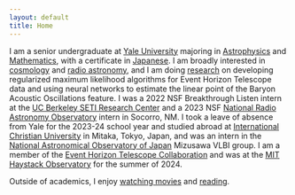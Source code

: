 ```yaml
---
layout: default
title: Home
---
```


I am a senior undergraduate at [Yale University](https://www.yale.edu/) majoring in [Astrophysics](https://astronomy.yale.edu/) and [Mathematics](https://math.yale.edu/), with a certificate in [Japanese](https://eall.yale.edu/). I am broadly interested in [cosmology](/cosmology) and [radio astronomy](/radioastronomy), and I am doing [research](/research) on developing regularized maximum likelihood algorithms for Event Horizon Telescope data and using neural networks to estimate the linear point of the Baryon Acoustic Oscillations feature. I was a 2022 NSF Breakthrough Listen intern at the [UC Berkeley SETI Research Center](https://seti.berkeley.edu/listen/) and a 2023 NSF [National Radio Astronomy Observatory](https://public.nrao.edu/) intern in Socorro, NM. I took a leave of absence from Yale for the 2023-24 school year and studied abroad at [International Christian University](https://www.icu.ac.jp/en/) in Mitaka, Tokyo, Japan, and was an intern in the [National Astronomical Observatory of Japan](https://www.nao.ac.jp/en/) Mizusawa VLBI group. I am a member of the [Event Horizon Telescope Collaboration](https://eventhorizontelescope.org/) and was at the [MIT Haystack Observatory](https://www.haystack.mit.edu/) for the summer of 2024.


Outside of academics, I enjoy [watching movies](https://letterboxd.com/anilipour/) and [reading](https://www.goodreads.com/review/list/35239876-andy?shelf=read).